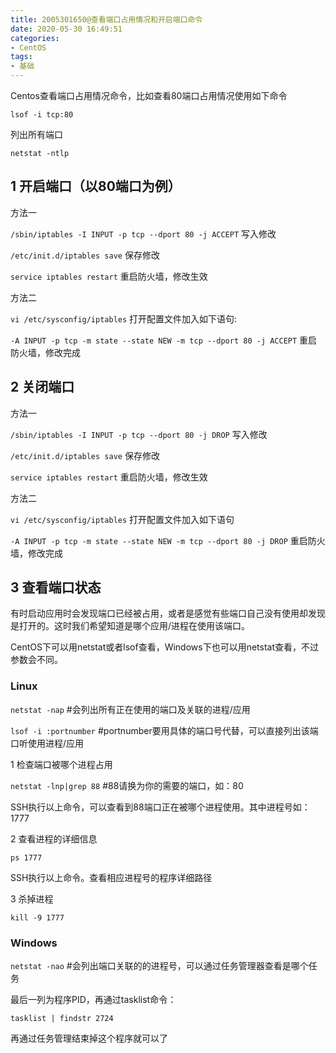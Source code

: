 ```yaml
---
title: 2005301650@查看端口占用情况和开启端口命令
date: 2020-05-30 16:49:51
categories:
- CentOS
tags:
- 基础
---
```


Centos查看端口占用情况命令，比如查看80端口占用情况使用如下命令

`lsof -i tcp:80`

列出所有端口

`netstat -ntlp`

## 1 开启端口（以80端口为例）

方法一

`/sbin/iptables -I INPUT -p tcp --dport 80 -j ACCEPT`       写入修改

`/etc/init.d/iptables save`                                 保存修改

`service iptables restart`                                  重启防火墙，修改生效

方法二

`vi /etc/sysconfig/iptables`                                打开配置文件加入如下语句:

`-A INPUT -p tcp -m state --state NEW -m tcp --dport 80 -j ACCEPT`        重启防火墙，修改完成 

## 2 关闭端口

方法一

`/sbin/iptables -I INPUT -p tcp --dport 80 -j DROP`         写入修改

`/etc/init.d/iptables save`                                 保存修改

`service iptables restart`                                  重启防火墙，修改生效

方法二

`vi /etc/sysconfig/iptables`                                打开配置文件加入如下语句

`-A INPUT -p tcp -m state --state NEW -m tcp --dport 80 -j DROP`        重启防火墙，修改完成

## 3 查看端口状态

有时启动应用时会发现端口已经被占用，或者是感觉有些端口自己没有使用却发现是打开的。这时我们希望知道是哪个应用/进程在使用该端口。

CentOS下可以用netstat或者lsof查看，Windows下也可以用netstat查看，不过参数会不同。

### Linux

`netstat -nap`              #会列出所有正在使用的端口及关联的进程/应用

`lsof -i :portnumber`       #portnumber要用具体的端口号代替，可以直接列出该端口听使用进程/应用

1 检查端口被哪个进程占用

`netstat -lnp|grep 88`      #88请换为你的需要的端口，如：80

SSH执行以上命令，可以查看到88端口正在被哪个进程使用。其中进程号如：1777

2 查看进程的详细信息

`ps 1777`

SSH执行以上命令。查看相应进程号的程序详细路径

3 杀掉进程

`kill -9 1777`

### Windows

`netstat -nao`              #会列出端口关联的的进程号，可以通过任务管理器查看是哪个任务

最后一列为程序PID，再通过tasklist命令：

`tasklist | findstr 2724`

再通过任务管理结束掉这个程序就可以了